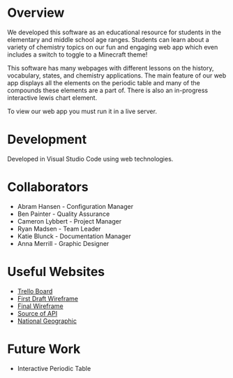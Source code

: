# Overview

We developed this software as an educational resource for students in the elementary and middle school age ranges. Students can learn about a variety of chemistry topics on our fun and engaging web app which even includes a switch to toggle to a Minecraft theme!

This software has many webpages with different lessons on the history, vocabulary, states, and chemistry applications. The main feature of our web app displays all the elements on the periodic table and many of the compounds these elements are a part of. There is also an in-progress interactive lewis chart element. 

To view our web app you must run it in a live server.

# Development
Developed in Visual Studio Code using web technologies.

# Collaborators
* Abram Hansen - Configuration Manager
* Ben Painter - Quality Assurance
* Cameron Lybbert - Project Manager
* Ryan Madsen - Team Leader
* Katie Blunck - Documentation Manager
* Anna Merrill - Graphic Designer


# Useful Websites
* [Trello Board](https://trello.com/invite/b/C1aJ9Kuv/4b2be3d1dc7588c7ca4810c210b640b2/brain-matter-workspace)
* [First Draft Wireframe](https://wireframe.cc/f51zs4)
* [Final Wireframe](https://wireframe.cc/jxJ7qb)
* [Source of API](https://pubchem.ncbi.nlm.nih.gov/)
* [National Geographic](https://www.nationalgeographic.com/)

# Future Work
* Interactive Periodic Table
